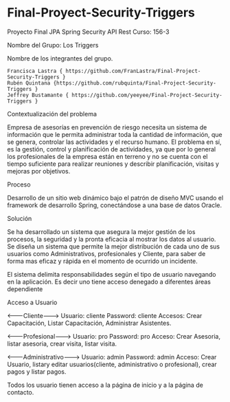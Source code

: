 # Final-Proyect-Security-Triggers
Proyecto Final JPA Spring Security API Rest
Curso: 156-3

Nombre del Grupo: Los Triggers


Nombre de los integrantes del grupo.

	Francisca Lastra { https://github.com/FranLastra/Final-Project-Security-Triggers }
	Rubén Quintana {https://github.com/rubquinta/Final-Project-Security-Triggers }
	Jeffrey Bustamante { https://github.com/yeeyee/Final-Project-Security-Triggers }


Contextualización del problema

Empresa de asesorías en prevención de riesgo necesita un sistema de información que le permita administrar toda la cantidad de información, que se genera, controlar las actividades y el recurso humano. El problema en sí, es la gestión, control y planificación de actividades, ya que por lo general los profesionales de la empresa están en terreno y no se cuenta con el tiempo suficiente para realizar reuniones y describir planificación, visitas y mejoras por objetivos.

Proceso

Desarrollo de un sitio web dinámico bajo el patrón de diseño MVC usando el framework de desarrollo Spring, conectándose a una base de datos Oracle.

Solución

Se ha desarrollado un sistema que asegura la mejor gestión de los procesos, la seguridad y la pronta eficacia al mostrar los datos al usuario.
Se diseña un sistema que permite la mejor distribución de cada uno de sus usuarios como Administrativos, profesionales y Cliente, para saber de forma mas eficaz y rápida en el momento de ocurrido un incidente.

El sistema delimita responsabilidades según el tipo de usuario navegando en la aplicación. 
Es decir uno tiene acceso denegado a diferentes áreas dependiente

Acceso a Usuario

<---Cliente--->
Usuario: cliente
Password: cliente
Accesos: Crear Capacitación, Listar Capacitación, Administrar Asistentes.  

<---Profesional--->
Usuario: pro
Password: pro
Acceso: Crear Asesoria, listar asesoria, crear visita, listar visita.  

<---Administrativo--->
Usuario: admin
Password: admin
Acceso: Crear Usuario, listary editar usuarios(cliente, administrativo o profesional), crear pagos y listar pagos. 

Todos los usuario tienen acceso a la página de inicio y a la página de contacto.
